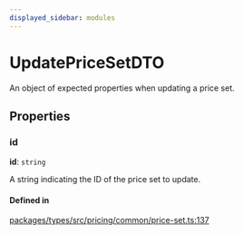 ```yaml
---
displayed_sidebar: modules
---
```


# UpdatePriceSetDTO

An object of expected properties when updating a price set.

## Properties

### id

 **id**: `string`

A string indicating the ID of the price set to update.

#### Defined in

[packages/types/src/pricing/common/price-set.ts:137](https://github.com/medusajs/medusa/blob/0350eeb0a1/packages/types/src/pricing/common/price-set.ts#L137)
